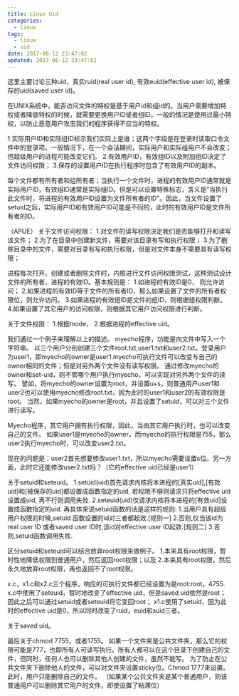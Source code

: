 ```yaml
---
title: Linux Uid
categories:
  - linux
tags:
  - linux 
  - uid
date: 2017-06-12 23:47:02
updated: 2017-06-12 23:47:02
---
```


这里主要讨论三种uid，真实ruid(real user id), 有效euid(effective user id), 被保存的uid(saved user id)。

在UNIX系统中，能否访问文件的特权是基于用户id和组id的。当用户需要增加特权或者降低特权的时候，就需要更换用户ID或者组ID。一般的情况是使用过最小特权，以防止恶意用户攻击我们的程序获得不应当的特权。

1.实际用户ID和实际组ID标示我们实际上是谁；这两个字段是在登录时读取口令文件中的登录项。一般情况下，在一个会话期间，实际用户和实际组用户不会改变；但超级用户的进程可能改变它们。
2.有效用户ID，有效组ID以及附加组ID决定了文件访问权限；
3.保存的设置用户ID在执行程序时包含了有效用户ID的副本。

每个文件都有所有者和组所有者；当执行一个文件时，进程的有效用户ID通常就是实际用户ID，有效组ID通常是实际组ID。但是可以设置特殊标志，含义是“当执行此文件时，将进程的有效用户ID设置为文件所有者的ID”。因此，当文件设置了setuid之后，实际用户ID和有效用户ID可能是不同的，此时的有效用户ID是文件所有者的ID。

（APUE）
关于文件访问权限：
1.对文件的读写权限决定我们是否能够打开和读写该文件；
2.为了在目录中创建新文件，需要对该目录有写和执行权限；
3.为了删除目录中的文件，需要对目录有写和执行权限，但是对文件本身不需要具有读写权限；

进程每次打开、创建或者删除文件时，内核进行文件访问权限测试，这种测试设计文件的所有者，进程的有效ID。基本规则是：
1.如进程的有效ID是0， 则允许访问；
2.如果进程的有效ID等于文件的所有者ID，那么如果设置了文件的所有者权限位，则允许访问。
3.如果进程的有效组ID是文件的组ID，则根据组权限判断。
4.如果设置了其它用户的访问权限，则根据其它用户访问权限进行判断。

关于文件权限：
1.根据mode，
2.根据进程的effective uid。

我们通过一个例子来理解以上的描述。
myecho程序，功能是向文件中写入一个字符串。
以三个用户分别创建三个文件root.txt,user1.txt和user2.txt。登录用户为user1，即myecho的owner是user1.myecho可执行文件可以改变与自己的owner相同的文件；但是对另外两个文件没有读写权限。
通过修改myecho的owner和set-uid，则不管哪个用户执行myecho，可以实现对另外两个文件的读写。
譬如，将myecho的owner设置为root，并设置u+s，则普通用户user1和user2也可以使用myecho修改root.txt，因为此时的user1和user2的有效权限是root。
当然，如果myecho的owner是root，并且设置了setuid，可以对三个文件进行读写。

Myecho程序，其它用户拥有执行权限，因此，当由其它用户执行时，也可以改变自己的文件。
如果user1是myecho的owner，而myecho的执行权限是755，那么user2执行myecho时，可以改变user2.txt。

现在的问题是：user2首先想要修改user1.txt，所以myecho需要设置s位。另一方面，此时它还能修改user2.txt吗？（它的effective uid已经是user1）



关于setuid和seteuid。
1.setuid(uid)首先请求内核将本进程的[真实uid],[有效uid]和[被保存的uid]都设置成函数指定的uid, 若权限不够则请求只将effective uid设置成uid, 再不行则调用失败.
2.seteuid(uid)仅请求内核将本进程的[有效uid]设置成函数指定的uid.
再具体来说setuid函数的话是这样的规则:
1.当用户具有超级用户权限的时候,setuid 函数设置的id对三者都起效.[规则一]
2.否则,仅当该id为real user ID 或者saved user ID时,该id对effective user ID起效.[规则二]
3.否则,setuid函数调用失败.

区分setuid和seteuid可以结合放弃root权限来做例子。
1.本来具有root权限，暂时性地降低权限到普通用户，然后返回root权限；以及
2.本来具有root权限，然后永久地放弃root权限，再也返回不了root权限。

x.c，x1.c和x2.c三个程序，响应的可执行文件都已经设置为是root:root，4755.
x.c中使用了seteuid，暂时地改变了effective uid，但是saved uid依然是root；因此之后可以通过setuid或者seteuid将它变回root；
x1.c使用了setuid，因为此时的effective uid是0，所以同时改变了ruid，euid和suid三者。

关于saved uid。

最后关于chmod 7755，或者1755。
如果一个文件夹是公共文件夹，那么它的权限可能是777，也即所有人可读写执行。所有人都可以在这个目录下创建自己的文件，但同时，任何人也可以删除其他人创建的文件，虽然不能写。
为了防止在公共文件夹下删除他人的文件，可以对文件夹设置sticky位。Chmod 1777来设置。
此时，用户只能删除自己的文件。
（如果某个公共文件夹是某个普通用户，则该普通用户可以删除其它用户的文件，即使设置了粘滞位）
